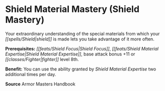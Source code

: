 ﻿---
cssclass: [feats]

---
# Shield Material Mastery (Shield Mastery)

Your extraordinary understanding of the special materials from which your _[[spells/Shield|shield]]_ is made lets you take advantage of it more often.

**Prerequisites:** _[[feats/Shield Focus|Shield Focus]]_, _[[feats/Shield Material Expertise|Shield Material Expertise]]_, base attack bonus +11 or _[[classes/Fighter|fighter]]_ level 8th.

**Benefit:** You can use the ability granted by _Shield Material Expertise_ two additional times per day.

**Source** Armor Masters Handbook